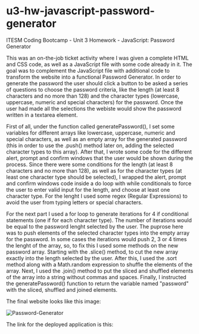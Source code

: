 # u3-hw-javascript-password-generator
ITESM Coding Bootcamp - Unit 3 Homework - JavaScript: Password Generator

This was an on-the-job ticket activity where I was given a complete HTML and CSS code, as well as a JavaScript file with some code already in it. The goal was to complement the JavaScript file with additional code to transform the website into a functional Password Generator. In order to generate the password the user should click a button to be asked a series of questions to choose the password criteria, like the length (at least 8 characters and no more than 128) and the character types (lowercase, uppercase, numeric and special characters) for the password. Once the user had made all the selections the webiste would show the password written in a textarea element.

First of all, under the function called generatePassword(), I set some variables for different arrays like lowercase, uppercase, numeric and special characters, as well as an empty array for the generated password (this in order to use the .push() method later on, adding the selected character types to this array). After that, I wrote some code for the different alert, prompt and confirm windows that the user would be shown during the process. Since there were some conditions for the length (at least 8 characters and no more than 128), as well as for the character types (at least one character type should be selected), I wrapped the alert, prompt and confirm windows code inside a do loop with while conditionals to force the user to enter valid input for the length, and choose at least one character type. For the lenght I used some regex (Regular Expressions) to avoid the user from typing letters or special characters.

For the next part I used a for loop to generate iterations for 4 if conditional statements (one if for each character type). The number of iterations would be equal to the password lenght selected by the user. The puprose here was to push elements of the selected character types into the empty array for the password. In some cases the iterations would push 2, 3 or 4 times the lenght of the array, so, to fix this I used some methods on the new password array. Starting with the .slice() method, to cut the new array exactly into the length selected by the user. After this, I used the .sort method along with a Math.random expression to shuffle the elements of the array. Next, I used the .join() method to put the sliced and shuffled elements of the array into a string without commas and spaces. Finally, I instructed the generatePassword() function to return the variable named "password" with the sliced, shuffled and joined elements.

The final website looks like this image:

![Password-Generator]()

The link for the deployed application is this:

